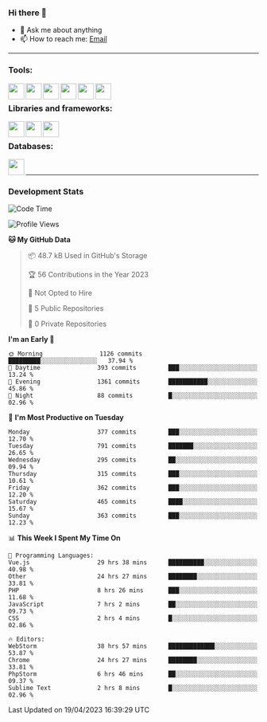 ### Hi there 👋

- 💬 Ask me about anything
- 📫 How to reach me: [Email]

---

### Tools:
<img align='left' height="32" width="32" src="https://cdn.jsdelivr.net/npm/simple-icons@4.8.0/icons/phpstorm.svg" />
<img align='left' height="32" width="32" src="https://cdn.jsdelivr.net/npm/simple-icons@4.8.0/icons/webstorm.svg" />
<img align='left' height="32" width="32" src="https://cdn.jsdelivr.net/npm/simple-icons@4.8.0/icons/visualstudiocode.svg" />
<img align='left' height="32" width="32" src="https://cdn.jsdelivr.net/npm/simple-icons@4.8.0/icons/sublimetext.svg" />
<img align='left' height="32" width="32" src="https://cdn.jsdelivr.net/npm/simple-icons@4.8.0/icons/laragon.svg" />
<img align='left' height="32" width="32" src="https://cdn.jsdelivr.net/npm/simple-icons@4.8.0/icons/docker.svg" />
<br>

### Libraries and frameworks:
<img align='left' height="32" width="32" src="https://cdn.jsdelivr.net/npm/simple-icons@4.8.0/icons/laravel.svg" />
<img align='left' height="32" width="32" src="https://cdn.jsdelivr.net/npm/simple-icons@4.8.0/icons/vue-dot-js.svg" />
<img align='left' height="32" width="32" src="https://cdn.jsdelivr.net/npm/simple-icons@4.8.0/icons/jquery.svg" />
<br>

### Databases:
<img align='left' height="32" width="32" src="https://cdn.jsdelivr.net/npm/simple-icons@4.8.0/icons/mysql.svg" />
<br>

---
### Development Stats
<!--START_SECTION:waka-->
![Code Time](http://img.shields.io/badge/Code%20Time-1%2C414%20hrs%2016%20mins-blue)

![Profile Views](http://img.shields.io/badge/Profile%20Views-0-blue)

**🐱 My GitHub Data** 

> 📦 48.7 kB Used in GitHub's Storage 
 > 
> 🏆 56 Contributions in the Year 2023
 > 
> 🚫 Not Opted to Hire
 > 
> 📜 5 Public Repositories 
 > 
> 🔑 0 Private Repositories 
 > 
**I'm an Early 🐤** 

```text
🌞 Morning                1126 commits        █████████░░░░░░░░░░░░░░░░   37.94 % 
🌆 Daytime                393 commits         ███░░░░░░░░░░░░░░░░░░░░░░   13.24 % 
🌃 Evening                1361 commits        ███████████░░░░░░░░░░░░░░   45.86 % 
🌙 Night                  88 commits          █░░░░░░░░░░░░░░░░░░░░░░░░   02.96 % 
```
📅 **I'm Most Productive on Tuesday** 

```text
Monday                   377 commits         ███░░░░░░░░░░░░░░░░░░░░░░   12.70 % 
Tuesday                  791 commits         ███████░░░░░░░░░░░░░░░░░░   26.65 % 
Wednesday                295 commits         ██░░░░░░░░░░░░░░░░░░░░░░░   09.94 % 
Thursday                 315 commits         ███░░░░░░░░░░░░░░░░░░░░░░   10.61 % 
Friday                   362 commits         ███░░░░░░░░░░░░░░░░░░░░░░   12.20 % 
Saturday                 465 commits         ████░░░░░░░░░░░░░░░░░░░░░   15.67 % 
Sunday                   363 commits         ███░░░░░░░░░░░░░░░░░░░░░░   12.23 % 
```


📊 **This Week I Spent My Time On** 

```text
💬 Programming Languages: 
Vue.js                   29 hrs 38 mins      ██████████░░░░░░░░░░░░░░░   40.98 % 
Other                    24 hrs 27 mins      ████████░░░░░░░░░░░░░░░░░   33.81 % 
PHP                      8 hrs 26 mins       ███░░░░░░░░░░░░░░░░░░░░░░   11.68 % 
JavaScript               7 hrs 2 mins        ██░░░░░░░░░░░░░░░░░░░░░░░   09.73 % 
CSS                      2 hrs 4 mins        █░░░░░░░░░░░░░░░░░░░░░░░░   02.86 % 

🔥 Editors: 
WebStorm                 38 hrs 57 mins      █████████████░░░░░░░░░░░░   53.87 % 
Chrome                   24 hrs 27 mins      ████████░░░░░░░░░░░░░░░░░   33.81 % 
PhpStorm                 6 hrs 46 mins       ██░░░░░░░░░░░░░░░░░░░░░░░   09.37 % 
Sublime Text             2 hrs 8 mins        █░░░░░░░░░░░░░░░░░░░░░░░░   02.96 % 
```


 Last Updated on 19/04/2023 16:39:29 UTC
<!--END_SECTION:waka-->

[huyviet]: https://huyviet.vn/
[EMAIl]: https://mail.google.com/mail/u/0/?fs=1&tf=cm&source=mailto&to=huynguyenviet0110@gmail.com
